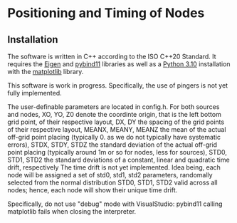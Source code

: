 # Positioning and Timing of Nodes

## Installation

The software is written in C++ according to the ISO C++20 Standard. It requires the [Eigen](https://eigen.tuxfamily.org) and [pybind11](https://github.com/pybind/pybind11) libraries as well as a [Python 3.10](https://www.python.org) installation with the [matplotlib](https://matplotlib.org/) library.  

This software is work in progress. Specifically, the use of pingers is not yet fully implemented.

The user-definable parameters are located in config.h. For both sources and nodes,
XO, YO, Z0 denote the coordinte origin, that is the left bottom grid point, of their respective layout,
DX, DY the spacing of the grid points of their respective layout,
MEANX, MEANY, MEANZ the mean of the actual off-grid point placing (typically 0. as we do not typically have systematic errors),
STDX, STDY, STDZ the standard deviation of the actual off-grid point placing (typically around 1m or so for nodes, less for sources),
STD0, STD1, STD2 the standard deviations of a constant, linear and quadratic time drift, respectively
The time drift is not yet implemented. Idea being, each node will be assigned a set of std0, std1, std2 parameters, randomally selected from the normal distribution STD0, STD1, STD2 valid across all nodes; hence, each node will show their unique time drift. 

Specifically, do not use "debug" mode with VisualStudio: pybind11 calling matplotlib fails when closing the interpreter.